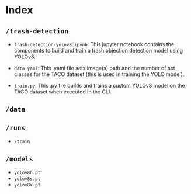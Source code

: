 # Index

## `/trash-detection`

* `trash-detection-yolov8.ipynb`: This jupyter notebook contains the components to build and train a trash objection detection model using YOLOv8.

* `data.yaml`: This .yaml file sets image(s) path and the number of set classes for the TACO dataset (this is used in training the YOLO model). 

* `train.py`: This .py file builds and trains a custom YOLOv8 model on the TACO dataset when executed in the CLI. 

## `/data`

## `/runs`
* `/train`

## `/models`
* `yolov8n.pt`:
* `yolov8s.pt`:
* `yolov8x.pt`:
